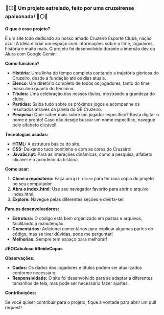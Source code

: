 ### 🔵⚪️🦊 **Um projeto estrelado, feito por uma cruzeirense apaixonada!** 🔵⚪️🦊



**O que é esse projeto?**

É um site todo dedicado ao nosso amado Cruzeiro Esporte Clube, nação azul!  A ideia é criar um espaço com informações sobre o time, jogadores, história e muito mais.
O projeto foi desenvolvido durante a imersão dev da Alura com Google Gemini.

**Como funciona?**

* **História:** Uma linha do tempo completa contando a trajetória gloriosa do Cruzeiro, desde a fundação até os dias atuais.
* **Elenco:** Um diretório completo de todos os jogadores, tanto do time masculino quanto do feminino.
* **Títulos:** Uma celebração dos nossos títulos, mostrando a grandeza do clube.
* **Partidas:** Saiba tudo sobre os próximos jogos e acompanhe os resultados através da janela do GE Cruzeiro.
* **Pesquisa:** Quer saber mais sobre um jogador específico? Basta digitar o nome e pronto! Caso não deseje buscar um nome específico, navegue pelo alfabeto clicável!

**Tecnologias usadas:**

* **HTML:** A estrutura básica do site.
* **CSS:** Deixando tudo bonitinho e com as cores do Cruzeiro!
* **JavaScript:** Para as interações dinâmicas, como a pesquisa, alfabeto clicável e o acordeão da história.

**Como usar:**

1. **Clone o repositório:** Faça um `git clone` para ter uma cópia do projeto no seu computador.
2. **Abra o index.html:** Use seu navegador favorito para abrir o arquivo index.html.
3. **Explore:** Navegue pelas diferentes seções e divirta-se!

**Para os desenvolvedores:**

* **Estrutura:** O código está bem organizado em pastas e arquivos, facilitando a manutenção.
* **Comentários:** Adicionei comentários para explicar algumas partes do código, mas se tiver dúvidas, pode me perguntar!
* **Melhorias:** Sempre tem espaço para melhorar!

**#ÉOCabuloso #ReideCopas** 

**Observações:**

* **Dados:** Os dados dos jogadores e títulos podem ser atualizados conforme necessário.
* **Responsividade:** O site foi desenvolvido para se adaptar a diferentes tamanhos de tela, mas pode ser necessário fazer ajustes.

**Contribuições:**

Se você quiser contribuir para o projeto, fique à vontade para abrir um pull request! 



